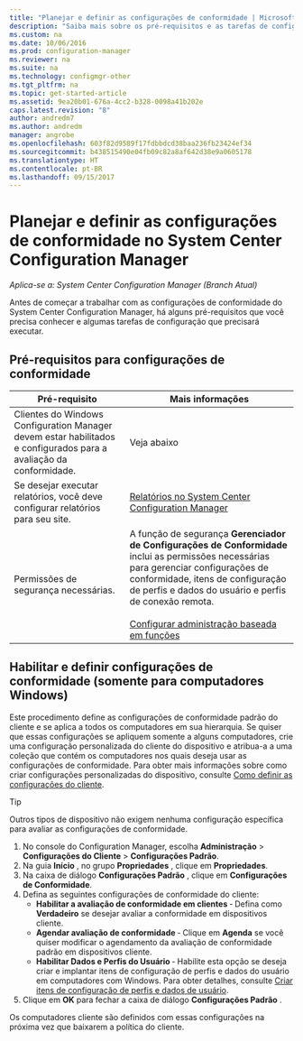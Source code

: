 ```yaml
---
title: "Planejar e definir as configurações de conformidade | Microsoft Docs"
description: "Saiba mais sobre os pré-requisitos e as tarefas de configuração para trabalhar com configurações de conformidade no System Center Configuration Manager."
ms.custom: na
ms.date: 10/06/2016
ms.prod: configuration-manager
ms.reviewer: na
ms.suite: na
ms.technology: configmgr-other
ms.tgt_pltfrm: na
ms.topic: get-started-article
ms.assetid: 9ea20b01-676a-4cc2-b328-0098a41b202e
caps.latest.revision: "8"
author: andredm7
ms.author: andredm
manager: angrobe
ms.openlocfilehash: 603f82d9589f17fdbbdcd38baa236fb23424ef34
ms.sourcegitcommit: b438515490e04fb09c82a8af642d38e9a0605178
ms.translationtype: HT
ms.contentlocale: pt-BR
ms.lasthandoff: 09/15/2017
---
```

# <a name="plan-for-and-configure-compliance-settings-in-system-center-configuration-manager"></a>Planejar e definir as configurações de conformidade no System Center Configuration Manager

*Aplica-se a: System Center Configuration Manager (Branch Atual)*

Antes de começar a trabalhar com as configurações de conformidade do System Center Configuration Manager, há alguns pré-requisitos que você precisa conhecer e algumas tarefas de configuração que precisará executar.  

## <a name="prerequisites-for-compliance-settings"></a>Pré-requisitos para configurações de conformidade  

|Pré-requisito|Mais informações|  
|------------------|----------------------|  
|Clientes do Windows Configuration Manager devem estar habilitados e configurados para a avaliação da conformidade.|Veja abaixo|  
|Se desejar executar relatórios, você deve configurar relatórios para seu site.|[Relatórios no System Center Configuration Manager](../../core/servers/manage/reporting.md)|  
|Permissões de segurança necessárias.|A função de segurança **Gerenciador de Configurações de Conformidade** inclui as permissões necessárias para gerenciar configurações de conformidade, itens de configuração de perfis e dados do usuário e perfis de conexão remota.<br /><br /> [Configurar administração baseada em funções](../../core/servers/deploy/configure/configure-role-based-administration.md)|  

##  <a name="enable-and-configure-compliance-settings-for-windows-pcs-only"></a>Habilitar e definir configurações de conformidade (somente para computadores Windows)  

Este procedimento define as configurações de conformidade padrão do cliente e se aplica a todos os computadores em sua hierarquia. Se quiser que essas configurações se apliquem somente a alguns computadores, crie uma configuração personalizada do cliente do dispositivo e atribua-a a uma coleção que contém os computadores nos quais deseja usar as configurações de conformidade. Para obter mais informações sobre como criar configurações personalizadas do dispositivo, consulte [Como definir as configurações do cliente](../../core/clients/deploy/configure-client-settings.md).  

> [!TIP]  
>  Outros tipos de dispositivo não exigem nenhuma configuração específica para avaliar as configurações de conformidade.  

1.  No console do Configuration Manager, escolha **Administração** > **Configurações do Cliente** > **Configurações Padrão**.  
2.  Na guia **Início** , no grupo **Propriedades** , clique em **Propriedades**.  
3.  Na caixa de diálogo **Configurações Padrão** , clique em **Configurações de Conformidade**.  
4.  Defina as seguintes configurações de conformidade do cliente:
    - **Habilitar a avaliação de conformidade em clientes** ‑ Defina como **Verdadeiro** se desejar avaliar a conformidade em dispositivos cliente.
    - **Agendar avaliação de conformidade** ‑ Clique em **Agenda** se você quiser modificar o agendamento da avaliação de conformidade padrão em dispositivos cliente.
    - **Habilitar Dados e Perfis do Usuário** ‑ Habilite esta opção se deseja criar e implantar itens de configuração de perfis e dados do usuário em computadores com Windows. Para obter detalhes, consulte [Criar itens de configuração de perfis e dados de usuário](/sccm/compliance/deploy-use/create-remote-connection-profiles).
5. Clique em **OK** para fechar a caixa de diálogo **Configurações Padrão** .  

Os computadores cliente são definidos com essas configurações na próxima vez que baixarem a política do cliente.  
